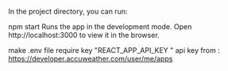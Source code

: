 In the project directory, you can run:

npm start
Runs the app in the development mode.
Open http://localhost:3000 to view it in the browser.


make .env file 
require key "REACT_APP_API_KEY "
api key from :
https://developer.accuweather.com/user/me/apps
